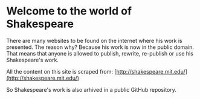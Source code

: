 # Welcome to the world of Shakespeare

There are many websites to be found on the internet where his work is presented. The reason why? Because his work is now in the public domain.
That means that anyone is allowed to publish, rewrite, re-publish or use his Shakespeare's work. 

All the content on this site is scraped from: [http://shakespeare.mit.edu/](http://shakespeare.mit.edu/)

So Shakespeare's work is also arhived in a public GitHub repository. 